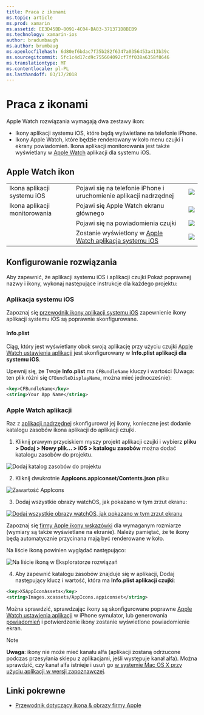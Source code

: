 ```yaml
---
title: Praca z ikonami
ms.topic: article
ms.prod: xamarin
ms.assetid: EE3D45BD-8091-4C04-BA83-371371D8BEB9
ms.technology: xamarin-ios
author: bradumbaugh
ms.author: brumbaug
ms.openlocfilehash: 6d80ef6bdac7f35b282f6347a0356453a413b39c
ms.sourcegitcommit: 5fc1c4d17cd9c755604092cf7ff038a6358f8646
ms.translationtype: MT
ms.contentlocale: pl-PL
ms.lasthandoff: 03/17/2018
---
```

# <a name="working-with-icons"></a>Praca z ikonami

Apple Watch rozwiązania wymagają dwa zestawy ikon:

* Ikony aplikacji systemu iOS, które będą wyświetlane na telefonie iPhone.
* Ikony Apple Watch, które będzie renderowany w koło menu czujki i ekrany powiadomień. Ikona aplikacji monitorowania jest także wyświetlany w [Apple Watch](~/ios/watchos/app-fundamentals/settings.md) aplikacji dla systemu iOS.

## <a name="apple-watch-icons"></a>Apple Watch ikon

| | | |
|-|-|-|
|Ikona aplikacji systemu iOS|Pojawi się na telefonie iPhone i uruchomienie aplikacji nadrzędnej|![](icons-images/icon-ios.png)|
|Ikona aplikacji monitorowania|Pojawi się Apple Watch ekranu głównego|![](icons-images/icon-home.png)|
||Pojawi się na powiadomienia czujki|![](icons-images/notification-icon.png)|
||Zostanie wyświetlony w [Apple Watch aplikacja systemu iOS](~/ios/watchos/app-fundamentals/settings.md)|![](icons-images/watch-app-sml.png)|

## <a name="configuring-your-solution"></a>Konfigurowanie rozwiązania

Aby zapewnić, że aplikacji systemu iOS i aplikacji czujki Pokaż poprawnej nazwy i ikony, wykonaj następujące instrukcje dla każdego projektu:

### <a name="ios-app"></a>Aplikacja systemu iOS

Zapoznaj się [przewodnik ikony aplikacji systemu iOS](~/ios/app-fundamentals/images-icons/app-icons.md) zapewnienie ikony aplikacji systemu iOS są poprawnie skonfigurowane.

#### <a name="infoplist"></a>Info.plist

Ciąg, który jest wyświetlany obok swoją aplikację przy użyciu czujki [Apple Watch ustawienia aplikacji](~/ios/watchos/app-fundamentals/settings.md) jest skonfigurowany w **Info.plist aplikacji dla systemu iOS**.

Upewnij się, że Twoje **Info.plist** ma `CFBundleName` kluczy i wartości (Uwaga: ten plik różni się `CFBundleDisplayName`, można mieć jednocześnie):

```xml
<key>CFBundleName</key>
<string>Your App Name</string>
```

### <a name="apple-watch-app"></a>Apple Watch aplikacji

Raz z [aplikacji nadrzędnej](~/ios/watchos/app-fundamentals/parent-app.md) skonfigurował jej ikony, konieczne jest dodanie katalogu zasobów ikona aplikacji do aplikacji czujki.

1. Kliknij prawym przyciskiem myszy projekt aplikacji czujki i wybierz **pliku > Dodaj > Nowy plik... > iOS > katalogu zasobów** można dodać katalogu zasobów do projektu.

 ![](icons-images/newasset.png "Dodaj katalog zasobów do projektu")

2. Kliknij dwukrotnie **AppIcons.appiconset/Contents.json** pliku

  ![](icons-images/xcassets-iconset-sml.png "Zawartość AppIcons")

3. Dodaj wszystkie obrazy watchOS, jak pokazano w tym zrzut ekranu:

  [![](icons-images/appicons-sml.png "Dodaj wszystkie obrazy watchOS, jak pokazano w tym zrzut ekranu")](icons-images/appicons.png#lightbox)

  Zapoznaj się [firmy Apple ikony wskazówki](https://developer.apple.com/library/prerelease/ios/documentation/UserExperience/Conceptual/WatchHumanInterfaceGuidelines/IconandImageSizes.html) dla wymaganym rozmiarze (wymiary są także wyświetlane na ekranie). Należy pamiętać, że te ikony będą automatycznie przycinana mają być renderowane w koło.

  Na liście ikoną powinien wyglądać następująco:

  ![](icons-images/xcassets-complete-sml.png "Na liście ikoną w Eksploratorze rozwiązań")

4. Aby zapewnić katalogu zasobów znajduje się w aplikacji, Dodaj następujący klucz i wartość, która ma **Info.plist aplikacji czujki**:

```xml
<key>XSAppIconAssets</key>
<string>Images.xcassets/AppIcons.appiconset</string>
```

Można sprawdzić, sprawdzając ikony są skonfigurowane poprawne [Apple Watch ustawienia aplikacji](~/ios/watchos/app-fundamentals/settings.md) w iPhone symulator, lub generowania [powiadomień](~/ios/watchos/platform/notifications.md) i potwierdzenie ikony zostanie wyświetlone powiadomienie ekran.

> [!NOTE]
> **Uwaga**: ikony nie może mieć kanału alfa (aplikacji zostaną odrzucone podczas przesyłania sklepu z aplikacjami, jeśli występuje kanał alfa). Można sprawdzić, czy kanał alfa istnieje i usuń go [w systemie Mac OS X przy użyciu aplikacji w wersji zapoznawczej](~/ios/watchos/troubleshooting.md#noalpha).


## <a name="related-links"></a>Linki pokrewne

- [Przewodnik dotyczący ikona & obrazy firmy Apple](https://developer.apple.com/library/prerelease/ios/documentation/UserExperience/Conceptual/WatchHumanInterfaceGuidelines/IconandImageSizes.html)
